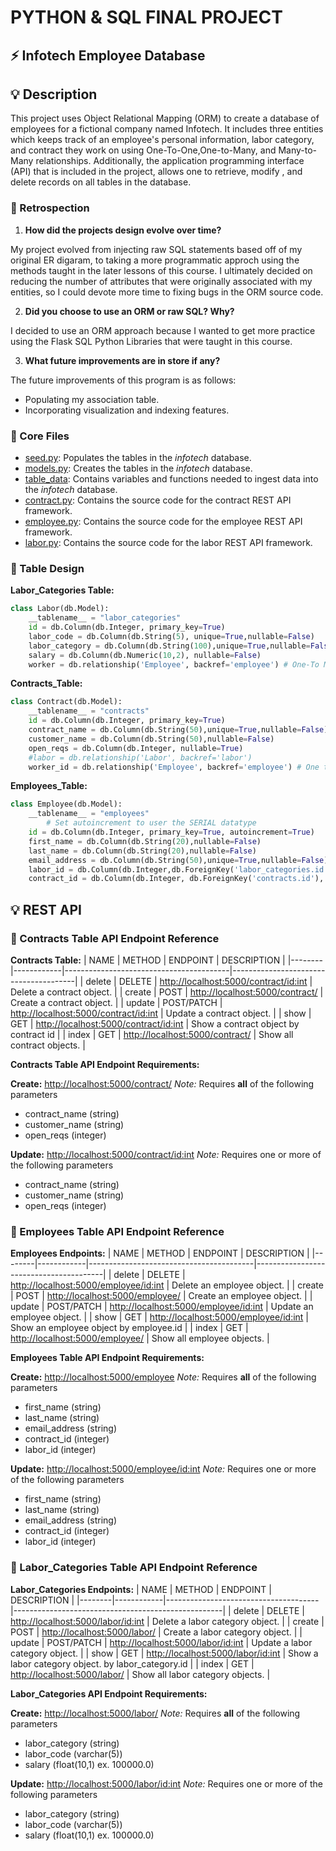 # PYTHON & SQL FINAL PROJECT

## ⚡ Infotech Employee Database

## 💡 Description

This project uses Object Relational Mapping (ORM) to create a database of employees for a fictional company
named Infotech. It includes three entities which keeps track of an employee's personal information, labor category,
and contract they work on using One-To-One,One-to-Many, and Many-to-Many relationships. Additionally, the application
programming interface (API) that is included in the project, allows one to retrieve, modify , and delete records on all tables 
in the database.

### 🤔 Retrospection

1. **How did the projects design evolve over time?**

My project evolved from injecting raw SQL statements based off of my original ER digaram, to taking a more programmatic approch using
the methods taught in the later lessons of this course. I ultimately decided on reducing the number of attributes that were
originally associated with my entities, so I could devote more time to fixing bugs in the ORM source code.

2. **Did you choose to use an ORM or raw SQL? Why?**

I decided to use an ORM approach because I wanted to get more practice using the Flask SQL Python Libraries that were taught in this course.

3. **What future improvements are in store if any?**

The future improvements of this program is as follows:

* Populating my association table.
* Incorporating visualization and indexing features.

### 📁 Core Files

* [seed.py](seed.py): Populates the tables in the *infotech* database.
* [models.py](infotech/src/models.py): Creates the tables in the *infotech* database.
* [table_data](infotech/src/table_data.py): Contains variables and functions needed to ingest data into the *infotech* database.
* [contract.py](infotech/src/api/contract.py): Contains the source code for the contract REST API framework.
* [employee.py](infotech/src/api/employee.py): Contains the source code for the employee REST API framework.
* [labor.py](infotech/src/api/labor.py): Contains the source code for the labor REST API framework.

### 📝 Table Design

**Labor_Categories Table:**

```python
class Labor(db.Model):
    __tablename__ = "labor_categories"
    id = db.Column(db.Integer, primary_key=True)
    labor_code = db.Column(db.String(5), unique=True,nullable=False)
    labor_category = db.Column(db.String(100),unique=True,nullable=False)
    salary = db.Column(db.Numeric(10,2), nullable=False)
    worker = db.relationship('Employee', backref='employee') # One-To Many Relationship
```

**Contracts_Table:**

```python
class Contract(db.Model):
    __tablename__ = "contracts"
    id = db.Column(db.Integer, primary_key=True)
    contract_name = db.Column(db.String(50),unique=True,nullable=False)
    customer_name = db.Column(db.String(50),nullable=False)
    open_reqs = db.Column(db.Integer, nullable=True)
    #labor = db.relationship('Labor', backref='labor')
    worker_id = db.relationship('Employee', backref='employee') # One to One Relationship
```

**Employees_Table:**

```python
class Employee(db.Model):
    __tablename__ = "employees"
        # Set autoincrement to user the SERIAL datatype
    id = db.Column(db.Integer, primary_key=True, autoincrement=True)
    first_name = db.Column(db.String(20),nullable=False)
    last_name = db.Column(db.String(20),nullable=False)
    email_address = db.Column(db.String(50),unique=True,nullable=False)
    labor_id = db.Column(db.Integer,db.ForeignKey('labor_categories.id'), nullable=False)
    contract_id = db.Column(db.Integer, db.ForeignKey('contracts.id'), nullable=False) # One-to-One-relationship
```

## 💡 REST API

### 📝 Contracts Table API Endpoint Reference

**Contracts Table:**
| NAME   | METHOD     | ENDPOINT                                | DESCRIPTION                           |
|--------|------------|-----------------------------------------|---------------------------------------|
| delete | DELETE     | <http://localhost:5000/contract/><id:int> | Delete a contract object.             |
| create | POST       | <http://localhost:5000/contract/>         | Create a contract object.             |
| update | POST/PATCH | <http://localhost:5000/contract/><id:int> | Update a contract object.             |
| show   | GET        | <http://localhost:5000/contract/><id:int> | Show a contract object by contract id |
| index  | GET        | <http://localhost:5000/contract/>         | Show all contract objects.            |

**Contracts Table API Endpoint Requirements:**

**Create:** <http://localhost:5000/contract/>
 *Note:* Requires **all** of the following parameters

* contract_name (string)
* customer_name (string)
* open_reqs (integer)

**Update:** <http://localhost:5000/contract/><id:int>
 *Note:* Requires one or more of the following parameters

* contract_name (string)
* customer_name (string)
* open_reqs (integer)

### 📝 Employees Table API Endpoint Reference

**Employees Endpoints:**
| NAME   | METHOD     | ENDPOINT                                | DESCRIPTION                            |
|--------|------------|-----------------------------------------|----------------------------------------|
| delete | DELETE     | <http://localhost:5000/employee/><id:int> | Delete an employee object.             |
| create | POST       | <http://localhost:5000/employee/>         | Create an employee object.             |
| update | POST/PATCH | <http://localhost:5000/employee/><id:int> | Update an employee object.             |
| show   | GET        | <http://localhost:5000/employee/><id:int> | Show an employee object by employee.id |
| index  | GET        | <http://localhost:5000/employee/>         | Show all employee objects.             |

**Employees Table API Endpoint Requirements:**

**Create:** <http://localhost:5000/employee>
 *Note:* Requires **all** of the following parameters

* first_name (string)
* last_name (string)
* email_address (string)
* contract_id (integer)
* labor_id (integer)

**Update:** <http://localhost:5000/employee/><id:int>
 *Note:* Requires one or more of the following parameters

* first_name (string)
* last_name (string)
* email_address (string)
* contract_id (integer)
* labor_id (integer)

### 📝 Labor_Categories Table API Endpoint Reference

**Labor_Categories Endpoints:**
| NAME   | METHOD     | ENDPOINT                             | DESCRIPTION                                        |
|--------|------------|--------------------------------------|----------------------------------------------------|
| delete | DELETE     | <http://localhost:5000/labor/><id:int> | Delete a labor category object.                    |
| create | POST       | <http://localhost:5000/labor/>         | Create a labor category object.                    |
| update | POST/PATCH | <http://localhost:5000/labor/><id:int> | Update a labor category object.                    |
| show   | GET        | <http://localhost:5000/labor/><id:int> | Show a labor category object. by labor_category.id |
| index  | GET        | <http://localhost:5000/labor/>         | Show all labor category objects.                   |

**Labor_Categories API Endpoint Requirements:**

**Create:** <http://localhost:5000/labor/>
 *Note:* Requires **all** of the following parameters

* labor_category (string)
* labor_code (varchar(5))
* salary (float(10,1) ex. 100000.0)

**Update:** <http://localhost:5000/labor/><id:int>
 *Note:* Requires one or more of the following parameters

* labor_category (string)
* labor_code (varchar(5))
* salary (float(10,1) ex. 100000.0)
